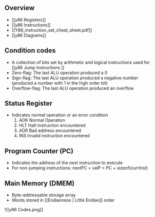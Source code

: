 ## Overview
- [[y86 Registers]]
- [[y86 Instructions]]
- [[Y86_instruction_set_cheat_sheet.pdf]]
- [[y86 Diagrams]]


## Condition codes
- A collection of bits set by arithmetic and logical instructions used for [[y86 Jump Instructions ]]
- Zero-flag: The last ALU operation produced a 0
- Sign-flag: The last ALU operation produced a negative number (produced a number with 1 in the high order bit)
- Overflow-flag: The last ALU operation produced an overflow


##  Status Register
- Indicates normal operation or an error condition
	1. AOK Normal Operation
	2. HLT Halt Instruction encountered
	3. ADR Bad address encountered
	4. INS Invalid instruction encountered


## Program Counter (PC)
- Indicates the address of the next instruction to execute
- For non-jumping instructions: nextPC = valP = PC + sizeof(currInst)


## Main Memory (DMEM)
- Byte-addressable storage array
- Words stored in [[Endianness | Little Endian]] order

![[y86 Codes.png]]